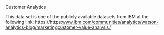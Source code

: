 Customer Analytics

This data set is one of the publicly available datasets from IBM at the following
link: https://https:www.ibm.com/communities/analytics/watson-analytics-blog/marketingcustomer-value-analysis/
